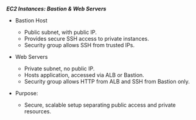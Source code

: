 ***EC2 Instances: Bastion & Web Servers***
- Bastion Host
  - Public subnet, with public IP.
  - Provides secure SSH access to private instances.
  - Security group allows SSH from trusted IPs.

- Web Servers
  - Private subnet, no public IP.
  - Hosts application, accessed via ALB or Bastion.
  - Security group allows HTTP from ALB and SSH from Bastion only.
- Purpose:
  - Secure, scalable setup separating public access and private resources.
